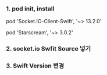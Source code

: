 ### 1. pod init, install

pod 'Socket.IO-Client-Swift', '~> 13.2.0'

pod 'Starscream',  '~> 3.0.2'

### 2. socket.io Swfit Source 넣기

### 3. Swift Version 변경

